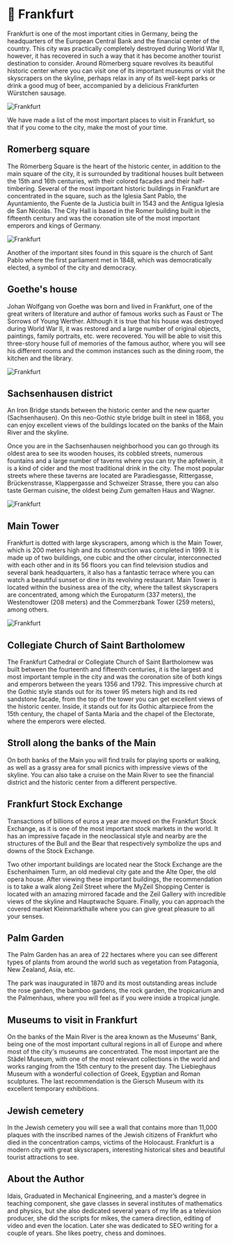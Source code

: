 # 🏰 Frankfurt

Frankfurt is one of the most important cities in Germany, being the headquarters of the European Central Bank and the financial center of the country. This city was practically completely destroyed during World War II, however, it has recovered in such a way that it has become another tourist destination to consider. Around Römerberg square revolves its beautiful historic center where you can visit one of its important museums or visit the skyscrapers on the skyline, perhaps relax in any of its well-kept parks or drink a good mug of beer, accompanied by a delicious Frankfurten Würstchen sausage.

![Frankfurt](_static/images/frankfurt/frankfurt-1.jpeg)

We have made a list of the most important places to visit in Frankfurt, so that if you come to the city, make the most of your time.

## Romerberg square

The Römerberg Square is the heart of the historic center, in addition to the main square of the city, it is surrounded by traditional houses built between the 15th and 16th centuries, with their colored facades and their half-timbering. Several of the most important historic buildings in Frankfurt are concentrated in the square, such as the Iglesia Sant Pablo, the Ayuntamiento, the Fuente de la Justicia built in 1543 and the Antigua Iglesia de San Nicolás. The City Hall is based in the Romer building built in the fifteenth century and was the coronation site of the most important emperors and kings of Germany.

![Frankfurt](_static/images/frankfurt/frankfurt-2.jpeg)

Another of the important sites found in this square is the church of Sant Pablo where the first parliament met in 1848, which was democratically elected, a symbol of the city and democracy.

## Goethe's house

Johan Wolfgang von Goethe was born and lived in Frankfurt, one of the great writers of literature and author of famous works such as Faust or The Sorrows of Young Werther. Although it is true that his house was destroyed during World War II, it was restored and a large number of original objects, paintings, family portraits, etc. were recovered. You will be able to visit this three-story house full of memories of the famous author, where you will see his different rooms and the common instances such as the dining room, the kitchen and the library.

![Frankfurt](_static/images/frankfurt/frankfurt-3.jpeg)

## Sachsenhausen district

An Iron Bridge stands between the historic center and the new quarter (Sachsenhausen). On this neo-Gothic style bridge built in steel in 1868, you can enjoy excellent views of the buildings located on the banks of the Main River and the skyline.

Once you are in the Sachsenhausen neighborhood you can go through its oldest area to see its wooden houses, its cobbled streets, numerous fountains and a large number of taverns where you can try the apfelwein, it is a kind of cider and the most traditional drink in the city. The most popular streets where these taverns are located are Paradiesgasse, Rittergasse, Brückenstrasse, Klappergasse and Schweizer Strasse, there you can also taste German cuisine, the oldest being Zum gemalten Haus and Wagner.

![Frankfurt](_static/images/frankfurt/frankfurt-4.jpeg)

## Main Tower

Frankfurt is dotted with large skyscrapers, among which is the Main Tower, which is 200 meters high and its construction was completed in 1999. It is made up of two buildings, one cubic and the other circular, interconnected with each other and in its 56 floors you can find television studios and several bank headquarters, it also has a fantastic terrace where you can watch a beautiful sunset or dine in its revolving restaurant. Main Tower is located within the business area of the city, where the tallest skyscrapers are concentrated, among which the Europaturm (337 meters), the Westendtower (208 meters) and the Commerzbank Tower (259 meters), among others.

![Frankfurt](_static/images/frankfurt/frankfurt-5.jpeg)

## Collegiate Church of Saint Bartholomew

The Frankfurt Cathedral or Collegiate Church of Saint Bartholomew was built between the fourteenth and fifteenth centuries, it is the largest and most important temple in the city and was the coronation site of both kings and emperors between the years 1356 and 1792. This impressive church at the Gothic style stands out for its tower 95 meters high and its red sandstone facade, from the top of the tower you can get excellent views of the historic center. Inside, it stands out for its Gothic altarpiece from the 15th century, the chapel of Santa María and the chapel of the Electorate, where the emperors were elected.

## Stroll along the banks of the Main

On both banks of the Main you will find trails for playing sports or walking, as well as a grassy area for small picnics with impressive views of the skyline. You can also take a cruise on the Main River to see the financial district and the historic center from a different perspective.

## Frankfurt Stock Exchange

Transactions of billions of euros a year are moved on the Frankfurt Stock Exchange, as it is one of the most important stock markets in the world. It has an impressive façade in the neoclassical style and nearby are the structures of the Bull and the Bear that respectively symbolize the ups and downs of the Stock Exchange.

Two other important buildings are located near the Stock Exchange are the Eschenhaimen Turm, an old medieval city gate and the Alte Oper, the old opera house. After viewing these important buildings, the recommendation is to take a walk along Zeil Street where the MyZeil Shopping Center is located with an amazing mirrored facade and the Zeil Gallery with incredible views of the skyline and Hauptwache Square. Finally, you can approach the covered market Kleinmarkthalle where you can give great pleasure to all your senses.

## Palm Garden

The Palm Garden has an area of 22 hectares where you can see different types of plants from around the world such as vegetation from Patagonia, New Zealand, Asia, etc.

The park was inaugurated in 1870 and its most outstanding areas include the rose garden, the bamboo gardens, the rock garden, the tropicarium and the Palmenhaus, where you will feel as if you were inside a tropical jungle.

## Museums to visit in Frankfurt

On the banks of the Main River is the area known as the Museums' Bank, being one of the most important cultural regions in all of Europe and where most of the city's museums are concentrated. The most important are the Städel Museum, with one of the most relevant collections in the world and works ranging from the 15th century to the present day. The Liebieghaus Museum with a wonderful collection of Greek, Egyptian and Roman sculptures. The last recommendation is the Giersch Museum with its excellent temporary exhibitions.

## Jewish cemetery

In the Jewish cemetery you will see a wall that contains more than 11,000 plaques with the inscribed names of the Jewish citizens of Frankfurt who died in the concentration camps, victims of the Holocaust.
Frankfurt is a modern city with great skyscrapers, interesting historical sites and beautiful tourist attractions to see.

## About the Author

Idais, Graduated in Mechanical Engineering, and a master’s degree in teaching component, she gave classes in several institutes of mathematics and physics, but she also dedicated several years of my life as a television producer, she did the scripts for mikes, the camera direction, editing of video and even the location. Later she was dedicated to SEO writing for a couple of years. She likes poetry, chess and dominoes.
